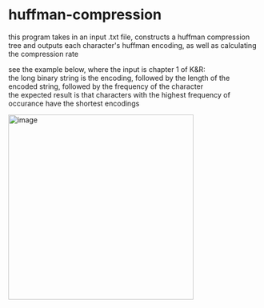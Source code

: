 # huffman-compression

this program takes in an input .txt file, constructs a huffman compression tree and outputs each character's huffman encoding, as well as calculating the compression rate

see the example below, where the input is chapter 1 of K&R:\
the long binary string is the encoding, followed by the length of the encoded string, followed by the frequency of the character\
the expected result is that characters with the highest frequency of occurance have the shortest encodings

<img width="370" alt="image" src="https://github.com/user-attachments/assets/afd715e0-ab64-4d4b-ba6d-b22e17819a95" />
